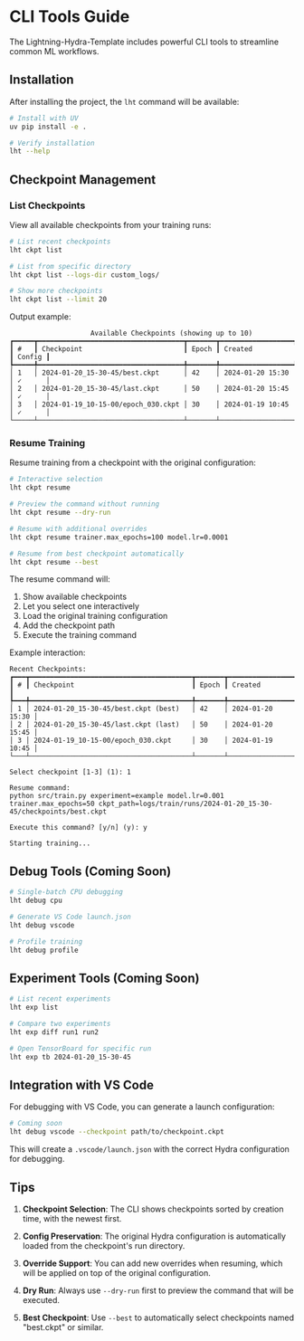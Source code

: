 # CLI Tools Guide

The Lightning-Hydra-Template includes powerful CLI tools to streamline common ML workflows.

## Installation

After installing the project, the `lht` command will be available:

```bash
# Install with UV
uv pip install -e .

# Verify installation
lht --help
```

## Checkpoint Management

### List Checkpoints

View all available checkpoints from your training runs:

```bash
# List recent checkpoints
lht ckpt list

# List from specific directory
lht ckpt list --logs-dir custom_logs/

# Show more checkpoints
lht ckpt list --limit 20
```

Output example:
```
                    Available Checkpoints (showing up to 10)
┏━━━━━┳━━━━━━━━━━━━━━━━━━━━━━━━━━━━━━━━━━━━┳━━━━━━━┳━━━━━━━━━━━━━━━━━━┳━━━━━━━━┓
┃ #   ┃ Checkpoint                         ┃ Epoch ┃ Created          ┃ Config ┃
┡━━━━━╇━━━━━━━━━━━━━━━━━━━━━━━━━━━━━━━━━━━━╇━━━━━━━╇━━━━━━━━━━━━━━━━━━╇━━━━━━━━┩
│ 1   │ 2024-01-20_15-30-45/best.ckpt      │ 42    │ 2024-01-20 15:30 │ ✓      │
│ 2   │ 2024-01-20_15-30-45/last.ckpt      │ 50    │ 2024-01-20 15:45 │ ✓      │
│ 3   │ 2024-01-19_10-15-00/epoch_030.ckpt │ 30    │ 2024-01-19 10:45 │ ✓      │
└─────┴────────────────────────────────────┴───────┴──────────────────┴────────┘
```

### Resume Training

Resume training from a checkpoint with the original configuration:

```bash
# Interactive selection
lht ckpt resume

# Preview the command without running
lht ckpt resume --dry-run

# Resume with additional overrides
lht ckpt resume trainer.max_epochs=100 model.lr=0.0001

# Resume from best checkpoint automatically
lht ckpt resume --best
```

The resume command will:
1. Show available checkpoints
2. Let you select one interactively
3. Load the original training configuration
4. Add the checkpoint path
5. Execute the training command

Example interaction:
```
Recent Checkpoints:
┏━━━┳━━━━━━━━━━━━━━━━━━━━━━━━━━━━━━━━━━━━━━━━┳━━━━━━━┳━━━━━━━━━━━━━━━━━━┓
┃ # ┃ Checkpoint                             ┃ Epoch ┃ Created          ┃
┡━━━╇━━━━━━━━━━━━━━━━━━━━━━━━━━━━━━━━━━━━━━━━╇━━━━━━━╇━━━━━━━━━━━━━━━━━━╇
│ 1 │ 2024-01-20_15-30-45/best.ckpt (best)   │ 42    │ 2024-01-20 15:30 │
│ 2 │ 2024-01-20_15-30-45/last.ckpt (last)   │ 50    │ 2024-01-20 15:45 │
│ 3 │ 2024-01-19_10-15-00/epoch_030.ckpt     │ 30    │ 2024-01-19 10:45 │
└───┴────────────────────────────────────────┴───────┴──────────────────┘

Select checkpoint [1-3] (1): 1

Resume command:
python src/train.py experiment=example model.lr=0.001 trainer.max_epochs=50 ckpt_path=logs/train/runs/2024-01-20_15-30-45/checkpoints/best.ckpt

Execute this command? [y/n] (y): y

Starting training...
```

## Debug Tools (Coming Soon)

```bash
# Single-batch CPU debugging
lht debug cpu

# Generate VS Code launch.json
lht debug vscode

# Profile training
lht debug profile
```

## Experiment Tools (Coming Soon)

```bash
# List recent experiments
lht exp list

# Compare two experiments
lht exp diff run1 run2

# Open TensorBoard for specific run
lht exp tb 2024-01-20_15-30-45
```

## Integration with VS Code

For debugging with VS Code, you can generate a launch configuration:

```bash
# Coming soon
lht debug vscode --checkpoint path/to/checkpoint.ckpt
```

This will create a `.vscode/launch.json` with the correct Hydra configuration for debugging.

## Tips

1. **Checkpoint Selection**: The CLI shows checkpoints sorted by creation time, with the newest first.

2. **Config Preservation**: The original Hydra configuration is automatically loaded from the checkpoint's run directory.

3. **Override Support**: You can add new overrides when resuming, which will be applied on top of the original configuration.

4. **Dry Run**: Always use `--dry-run` first to preview the command that will be executed.

5. **Best Checkpoint**: Use `--best` to automatically select checkpoints named "best.ckpt" or similar.
